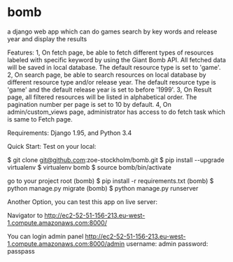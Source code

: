 # bomb
a django web app which can do games search by key words and release year and display the results 

Features:
1, On fetch page, be able to fetch different types of resources labeled with specific keyword by using the Giant Bomb API. All fetched data will be saved in local database. The default resource type is set to 'game'.
2, On search page, be able to search resources on local database by different resource type and/or release year. The default resource type is 'game' and the default release year is set to before '1999'.
3, On Result page, all filtered resources will be listed in alphabetical order. The pagination number per page is set to 10 by default.
4, On admin/custom_views page, administrator has access to do fetch task which is same to Fetch page.


Requirements:
Django 1.95, and Python 3.4


Quick Start:
Test on your local:

$ git clone git@github.com:zoe-stockholm/bomb.git
$ pip install --upgrade virtualenv
$ virtualenv bomb
$ source bomb/bin/activate

go to your project root
(bomb) $ pip install -r requirements.txt
(bomb) $ python manage.py migrate
(bomb) $ python manage.py runserver


Another Option, you can test this app on live server:

Navigator to
http://ec2-52-51-156-213.eu-west-1.compute.amazonaws.com:8000/

You can login admin panel
http://ec2-52-51-156-213.eu-west-1.compute.amazonaws.com:8000/admin
username: admin
password: passpass


